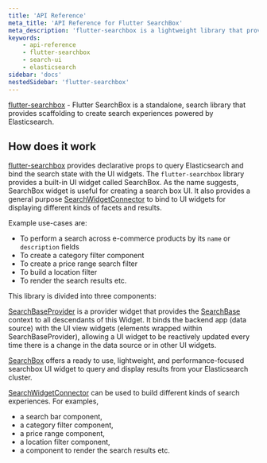 ```yaml
---
title: 'API Reference'
meta_title: 'API Reference for Flutter SearchBox'
meta_description: 'flutter-searchbox is a lightweight library that provides scaffolding to create search experiences powered by Elasticsearch.'
keywords:
    - api-reference
    - flutter-searchbox
    - search-ui
    - elasticsearch
sidebar: 'docs'
nestedSidebar: 'flutter-searchbox'
---
```


[flutter-searchbox](https://github.com/appbaseio/flutter-searchbox/tree/master/flutter_searchbox) - Flutter SearchBox is a standalone, search library that provides scaffolding to create search experiences powered by Elasticsearch.

## How does it work

[flutter-searchbox](https://github.com/appbaseio/flutter-searchbox/tree/master/flutter_searchbox) provides declarative props to query Elasticsearch and bind the search state with the UI widgets. The `flutter-searchbox` library provides a built-in UI widget called SearchBox. As the name suggests, SearchBox widget is useful for creating a search box UI. It also provides a general purpose [SearchWidgetConnector](/docs/reactivesearch/flutter-searchbox/searchwidgetconnector/) to bind to UI widgets for displaying different kinds of facets and results.


Example use-cases are:

-   To perform a search across e-commerce products by its `name` or `description` fields
-   To create a category filter component
-   To create a price range search filter
-   To build a location filter
-   To render the search results etc.

This library is divided into three components:

[SearchBaseProvider](/docs/reactivesearch/flutter-searchbox/searchbaseprovider/) is a provider widget that provides the [SearchBase](https://pub.dev/documentation/searchbase/1.0.1/searchbase/SearchBase-class.html) context to all descendants of this Widget. It binds the backend app (data source) with the UI view widgets (elements wrapped within SearchBaseProvider), allowing a UI widget to be reactively updated every time there is a change in the data source or in other UI widgets.

[SearchBox](/docs/reactivesearch/flutter-searchbox/searchbox/) offers a ready to use, lightweight, and performance-focused searchbox UI widget to query and display results from your Elasticsearch cluster.

[SearchWidgetConnector](/docs/reactivesearch/flutter-searchbox/searchwidgetconnector/) can be used to build different kinds of search experiences. For examples,

-   a search bar component,
-   a category filter component,
-   a price range component,
-   a location filter component,
-   a component to render the search results etc.
